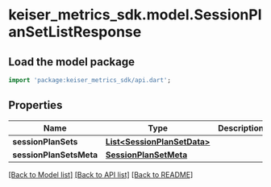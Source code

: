 # keiser_metrics_sdk.model.SessionPlanSetListResponse

## Load the model package
```dart
import 'package:keiser_metrics_sdk/api.dart';
```

## Properties
Name | Type | Description | Notes
------------ | ------------- | ------------- | -------------
**sessionPlanSets** | [**List&lt;SessionPlanSetData&gt;**](SessionPlanSetData.md) |  | 
**sessionPlanSetsMeta** | [**SessionPlanSetMeta**](SessionPlanSetMeta.md) |  | 

[[Back to Model list]](../README.md#documentation-for-models) [[Back to API list]](../README.md#documentation-for-api-endpoints) [[Back to README]](../README.md)


